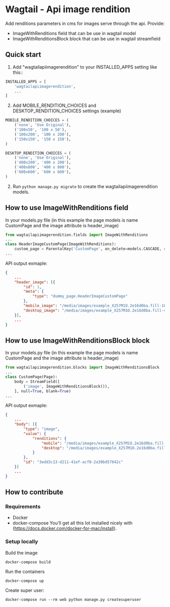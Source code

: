 Wagtail - Api image rendition
=============================

Add renditions parameters in cms for images serve through the api.
Provide:
* ImageWithRenditions field that can be use in wagtail model
* ImageWithRenditionsBlock block that can be use in wagtail streamfield

Quick start
-----------

1. Add "wagtailapiimagerendition" to your INSTALLED_APPS setting like this::

```python
INSTALLED_APPS = [
    'wagtailapiimagerendition',
    ...
]
```

2. Add MOBILE_RENDITION_CHOICES and DESKTOP_RENDITION_CHOICES settings (example)
```python
MOBILE_RENDITION_CHOICES = (
    ('none', 'Use Original'),
    ('100x50', '100 x 50'),
    ('100x200', '100 x 200'),
    ('150x150', '150 x 150'),
)

DESKTOP_RENDITION_CHOICES = (
    ('none', 'Use Original'),
    ('400x200', '400 x 200'),
    ('400x800', '400 x 800'),
    ('600x600', '600 x 600'),
)
```

2. Run `python manage.py migrate` to create the wagtailapiimagerendition models.


How to use ImageWithRenditions field
------------------------------------

In your models.py file (in this example the page models is name CustomPage and the image attribute is header_image)
```python
from wagtailapiimagerendition.fields import ImageWithRenditions
...
class HeaderImageCustomPage(ImageWithRenditions):
    custom_page = ParentalKey('CustomPage', on_delete=models.CASCADE, related_name='header_image')
...
```

API output exmaple:
```json
{
    ...
    "header_image": [{
        "id": 1,
        "meta": {
            "type": "dummy_page.HeaderImageCustomPage"
        },
        "mobile_image": "/media/images/example_X257M1O.2e16d0ba.fill-100x200.jpg",
        "desktop_image": "/media/images/example_X257M1O.2e16d0ba.fill-400x800.jpg"
    }],
    ...
}
```


How to use ImageWithRenditionsBlock block
-----------------------------------------

In your models.py file (in this example the page models is name CustomPage and the image attribute is header_image)
```python
from wagtailapiimagerendition.blocks import ImageWithRenditionsBlock
...
class CustomPage(Page):
    body = StreamField([
        ('image', ImageWithRenditionsBlock()),
    ], null=True, blank=True)
...
```

API output exmaple:
```json
{
    ...
    "body": [{
        "type": "image",
        "value": {
            "renditions": {
                "mobile": "/media/images/example_X257M1O.2e16d0ba.fill-100x50.jpg",
                "desktop": "/media/images/example_X257M1O.2e16d0ba.fill-400_x_200.jpg"
            }
        },
        "id": "3edd3c13-d211-41ef-acf0-2a30bd57042c"
    }]
    ...
}
```

How to contribute
-----------------

### Requirements
* Docker
* docker-compose
You'll get all this lot installed nicely with (https://docs.docker.com/docker-for-mac/install).


### Setup locally
Build the image
```
docker-compose build
```
Run the containers
```
docker-compose up
```
Create super user:
```
docker-compose run --rm web python manage.py createsuperuser
```